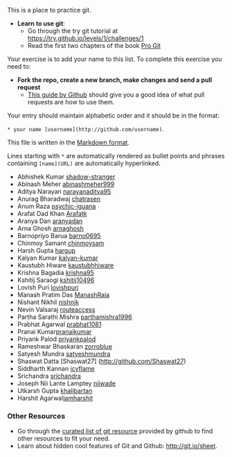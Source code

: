 This is a place to practice git.

- **Learn to use git**:
  - Go through the try git tutorial at https://try.github.io/levels/1/challenges/1
  - Read the first two chapters of the book [Pro Git](http://git-scm.com/book/en/v2)

 Your exercise is to add your name to this list. To complete this exercise you need to:

- **Fork the repo, create a new branch, make changes and send a pull request**
  - [This guide by Github](https://help.github.com/articles/using-pull-requests/) should give you a good idea of what pull requests are how to use them.


Your entry should maintain alphabetic order and it should be in the format:

`* your name [username](http://github.com/username)`. 

This file is written in the [Markdown format](https://guides.github.com/features/mastering-markdown/).

Lines starting with `*` are automatically rendered as bullet points and phrases containing `[name](URL)` are automatically hyperlinked.

* Abhishek Kumar [shadow-stranger](http://github.com/shadow-stranger)
* Abinash Meher [abinashmeher999](http://github.com/abinashmeher999)
* Aditya Narayan [narayanaditya95](http://github.com/narayanaditya95)
* Anurag Bharadwaj [chatrasen](http://github.com/chatrasen)
* Anum Raza [psychic-iguana](http://github.com/psychic-iguana)
* Arafat Dad Khan [Arafatk](https://github.com/Arafatk)
* Aranya Dan [aranyadan](http://github.com/aranyadan)
* Arna Ghosh [arnaghosh](http://github.com/arnaghosh)
* Barnopriyo Barua [barno0695](http://github.com/barno0695)
* Chinmoy Samant [chinmoysam](https://github.com/chinmoysam)
* Harsh Gupta [hargup](http://github.com/hargup)
* Kalyan Kumar [kalyan-kumar](http://github.com/kalyan-kumar)
* Kaustubh Hiware [kaustubhhiware](https://github.com/kaustubhhiware)
* Krishna Bagadia [krishna95](http://github.com/krishna95)
* Kshitij Saraogi [kshitij10496](https://github.com/kshitij10496)
* Lovish Puri [lovishpuri](http:/github.com/lovishpuri)
* Manash Pratim Das [ManashRaja](http://github.com/Manashraja)
* Nishant Nikhil [nishnik](http://github.com/nishnik)
* Nevin Valsaraj [routeaccess](http://github.com/routeaccess)
* Partha Sarathi Mishra [parthamishra1996](http://github.com/parthamishra1996)
* Prabhat Agarwal [prabhat1081](http://github.com/prabhat1081)
* Pranai Kumar[pranaikumar](http://github.com/pranaikumar)
* Priyank Palod [priyankpalod](https://github.com/priyankpalod)
* Rameshwar Bhaskaran [zorroblue](https://github.com/zorroblue)
* Satyesh Mundra [satyeshmundra](https://github.com/satyeshmundra)
* Shaswat Datta [Shaswat27] (http://github.com/Shaswat27) 
* Siddharth Kannan [icyflame](http://github.com/icyflame)
* Srichandra [srichandra](https://github.com/srichandra)
* Joseph Nii Lante Lamptey [niiwade](https://github.com/niiwade)
* Utkarsh Gupta [khalibartan](https://github.com/khalibartan)
* Harshit Agarwal[iamharshit](https://github.com/iamharshit)



### Other Resources

* Go through the [curated list of git resource](https://help.github.com/articles/good-resources-for-learning-git-and-github/)
  provided by github to find other resources to fit your need.
* Learn about hidden cool features of Git and Github: http://git.io/sheet.

